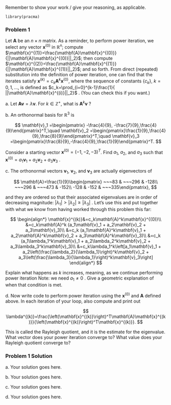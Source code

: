 Remember to show your work / give your reasoning, as applicable.

    library(pracma)

### Problem 1

Let $\mathbf{A}$ be an $n\times n$ matrix. As a reminder, to perform power iteration, we select any vector $\mathbf{x}^{(0)}$ in $\mathbb{R}^n$; compute $\mathbf{x}^{(1)}=\frac{\mathbf{A}\mathbf{x}^{(0)}}{||\mathbf{A}\mathbf{x}^{(0)}||_2}$; then compute $\mathbf{x}^{(2)}=\frac{\mathbf{A}\mathbf{x}^{(1)}}{||\mathbf{A}\mathbf{x}^{(1)}||_2}$; and so forth. From direct (repeated) substitution into the definition
of power iteration, one can find that the iterates satisfy $\mathbf{x}^{(k)}=c_k\mathbf{A}^k\mathbf{x}^{(0)}$, where the sequence of constants $\{c_k\}$, $k=0,1,\ldots$, is defined as $c_k=\prod_{i=0}^{k-1}\frac{1}{ ||\mathbf{A}\mathbf{x}^{(i)}||_2}$
. (You can check this if you want.)

a\. Let $\mathbf{A}\mathbf{v}=\lambda\mathbf{v}$. For $k\in\mathbb{Z}^+$, what is $\mathbf{A}^k\mathbf{v}$
?

b\. An orthonormal basis for $\mathbb{R}^3$
is

$$
\mathbf{v}_1 =\begin{pmatrix} -\frac{4}{9}, -\frac{7}{9},\frac{4}{9}\end{pmatrix}^T,\quad
\mathbf{v}_2 =\begin{pmatrix}\frac{1}{9},\frac{4}{9},\frac{8}{9}\end{pmatrix}^T,\quad
\mathbf{v}_3 =\begin{pmatrix}\frac{8}{9},-\frac{4}{9},\frac{1}{9}\end{pmatrix}^T.
$$

Consider a starting vector $\mathbf{x}^{(0)} = (-1, -2, -3)^T$. Find $a_1$, $a_2$, and $a_3$ such that $\mathbf{x}^{(0)}=a_1\mathbf{v}_1 + a_2\mathbf{v}_2 + a_3\mathbf{v}_3$
.

c\. The orthonormal vectors $\mathbf{v}_1$, $\mathbf{v}_2$, and $\mathbf{v}_3$
are actually eigenvectors of

$$
\mathbf{A}=\frac{1}{9}\begin{pmatrix} ~~~83 & ~~~296 & -128\\ ~~~296 & ~~~473 & -152\\ -128 & -152 & ~~~335\end{pmatrix},
$$

and they are ordered so that their associated eigenvalues are in order
of decreasing magnitude: $|\lambda_1| > |\lambda_2|\geq |\lambda_3|$
. Let’s use this and put together with what we know from having worked
through this problem this far:

$$
\begin{align*}
\mathbf{x}^{(k)}&=c_k\mathbf{A}^k\mathbf{x}^{(0)}\\ &=c_k\mathbf{A}^k (a_1\mathbf{v}_1 + a_2\mathbf{v}_2 + a_3\mathbf{v}_3)\\
&=c_k (a_1\mathbf{A}^k\mathbf{v}_1 + a_2\mathbf{A}^k\mathbf{v}_2 + a_3\mathbf{A}^k\mathbf{v}_3)\\
&=c_k (a_1\lambda_1^k\mathbf{v}_1 + a_2\lambda_2^k\mathbf{v}_2 + a_3\lambda_3^k\mathbf{v}_3)\\
&=c_k\lambda_1^k\left[a_1\mathbf{v}_1 + a_2\left(\frac{\lambda_2}{\lambda_1}\right)^k\mathbf{v}_2 + a_3\left(\frac{\lambda_3}{\lambda_1}\right)^k\mathbf{v}_3\right]
\end{align*}
$$

Explain what happens as $k$ increases, meaning, as we continue performing power iteration Note: we
need $a_1\neq 0$
. Give a geometric explanation of when that condition is met.

d. Now write code to perform power iteration using the $\mathbf{x}^{(0)}$ and $\mathbf{A}$
defined above. In each iteration of your loop, also compute and print
out

$$
\lambda^{(k)}=\frac{\left(\mathbf{x}^{(k)}\right)^T\mathbf{A}\mathbf{x}^{(k)}}{\left(\mathbf{x}^{(k)}\right)^T\mathbf{x}^{(k)}}.
$$


This is called the Rayleigh quotient, and it is the estimate for the
eigenvalue. What vector does your power iteration converge to? What
value does your Rayleigh quotient converge to?

### Problem 1 Solution

a\. Your solution goes here.

b\. Your solution goes here.

c\. Your solution goes here.

d\. Your solution goes here.
